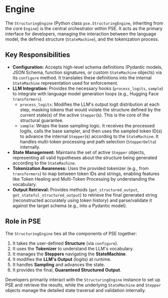 # Engine

The `StructuringEngine` (Python class `pse.StructuringEngine`, inheriting from the core `Engine`) is the central orchestrator within PSE. It acts as the primary interface for developers, managing the interaction between the language model, the defined structure (`StateMachine`), and the tokenization process.

## Key Responsibilities

*   **Configuration:** Accepts high-level schema definitions (Pydantic models, JSON Schema, function signatures, or custom `StateMachine` objects) via its `configure` method. It translates these definitions into the internal `StateMachine` representation used for enforcement.
*   **LLM Integration:** Provides the necessary hooks (`process_logits`, `sample`) to integrate with language model generation loops (e.g., Hugging Face `transformers`).
    *   `process_logits`: Modifies the LLM's output logit distribution at each step, masking tokens that would violate the structure defined by the current state(s) of the active `Stepper`(s). This is the core of the structural guarantee.
    *   `sample`: Wraps the base sampling logic. It receives the processed logits, calls the base sampler, and then uses the sampled token ID(s) to advance the internal `Stepper`(s) according to the `StateMachine`. It handles multi-token processing and path selection (`StepperDelta`) internally.
*   **State Management:** Maintains the set of active `Stepper` objects, representing all valid hypotheses about the structure being generated according to the `StateMachine`.
*   **Tokenization Awareness:** Uses the provided tokenizer (e.g., from `transformers`) to map between token IDs and strings, enabling features like Token Healing and Multi-Token Processing by understanding the vocabulary.
*   **Output Retrieval:** Provides methods (`get_structured_output`, `get_stateful_structured_output`) to retrieve the final generated string (reconstructed accurately using token history) and parse/validate it against the target schema (e.g., into a Pydantic model).

## Role in PSE

The `StructuringEngine` ties all the components of PSE together:

1.  It takes the user-defined **Structure** (via `configure`).
2.  It uses the **Tokenizer** to understand the LLM's vocabulary.
3.  It manages the **Steppers** navigating the **StateMachine**.
4.  It modifies the **LLM's Output** (logits) at runtime.
5.  It handles **Sampling** and advances the state.
6.  It provides the final, **Guaranteed Structured Output**.

Developers primarily interact with the `StructuringEngine` instance to set up PSE and retrieve the results, while the underlying `StateMachine` and `Stepper` objects manage the detailed state traversal and validation internally.